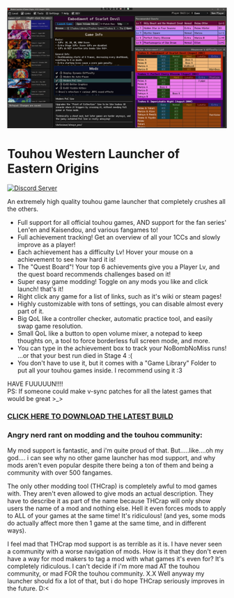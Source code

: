 
![Touhou Launcher v1.0 Image](Graphics/Examples/TouhouLauncherv1.00.png)

# Touhou Western Launcher of Eastern Origins

[![Discord Server](https://discordapp.com/api/guilds/324979738533822464/embed.png)](https://discord.gg/mhrZqjRyKx)

An extremely high quality touhou game launcher that completely crushes all the others.
- Full support for all official touhou games, AND support for the fan series' Len'en and Kaisendou, and various fangames to!
- Full achievement tracking! Get an overview of all your 1CCs and slowly improve as a player!
- Each achievement has a difficulty Lv! Hover your mouse on a achievement to see how hard it is!
- The "Quest Board"! Your top 6 achievements give you a Player Lv, and the quest board recommends challenges based on it!
- Super easy game modding! Toggle on any mods you like and click launch! that's it!
- Right click any game for a list of links, such as it's wiki or steam pages!
- Highly customizable with tons of settings, you can disable almost every part of it.
- Big QoL like a controller checker, automatic practice tool, and easily swap game resolution.
- Small QoL like a button to open volume mixer, a notepad to keep thoughts on, a tool to force borderless full screen mode, and more.
- You can type in the achievement box to track your NoBombNoMiss runs! ...or that your best run died in Stage 4 :(
- You don't have to use it, but it comes with a "Game Library" Folder to put all your touhou games inside. I recommend using it :3

HAVE FUUUUUN!!!!  
PS: If someone could make v-sync patches for all the latest games that would be great >_>

### [CLICK HERE TO DOWNLOAD THE LATEST BUILD](https://github.com/dawnbomb/WesternLauncherOfEasternOrigins/releases/latest)


### Angry nerd rant on modding and the touhou community:
My mod support is fantastic, and i'm quite proud of that. But.....like....oh my god.... i can see why no other game launcher has mod support, and why mods aren't even popular despite there being a ton of them and being a community with over 500 fangames. 

The only other modding tool (THCrap) is completely awful to mod games with. They aren't even allowed to give mods an actual description. They have to describe it as part of the name because THCrap will only show users the name of a mod and nothing else. Hell it even forces mods to apply to ALL of your games at the same time! It's ridiculous! (and yes, some mods do actually affect more then 1 game at the same time, and in different ways).  

I feel mad that THCrap mod support is as terrible as it is. I have never seen a community with a worse navigation of mods. How is it that they don't even have a way for mod makers to tag a mod with what games it's even for? It's completely ridiculous. I can't decide if i'm more mad AT the touhou community, or mad FOR the touhou community. X.X Well anyway my launcher should fix a lot of that, but i do hope THCrap seriously improves in the future. D:<



